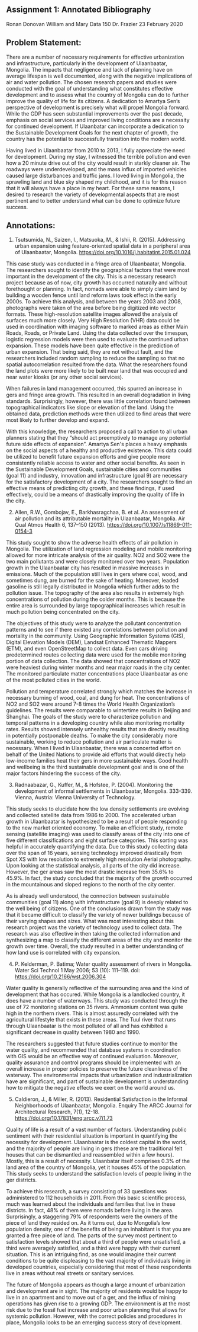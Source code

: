 ## Assignment 1: Annotated Bibliography

Ronan Donovan
William and Mary
Data 150
Dr. Frazier
23 February 2020

## Problem Statement:
There are a number of necessary requirements for effective urbanization and infrastructure, particularly in the development of Ulaanbaatar, Mongolia. The impacts that negligence and lack of planning have on average lifespan is well documented, along with the negative implications of air and water pollution. The chosen research papers and studies were conducted with the goal of understanding what constitutes effective development and to assess what the country of Mongolia can do to further improve the quality of life for its citizens. A dedication to Amartya Sen’s perspective of development is precisely what will propel Mongolia forward. While the GDP has seen substantial improvements over the past decade, emphasis on social services and improved living conditions are a necessity for continued development. If Ulaanbatar can incorporate a dedication to the Sustainable Development Goals for the next chapter of growth, the country has the potential to successfully transition into the modern world. 

Having lived in Ulaanbaatar from 2010 to 2013, I fully appreciate the need for development. During my stay, I witnessed the terrible pollution and even how a 20 minute drive out of the city would result in starkly cleaner air. The roadways were underdeveloped, and the mass influx of imported vehicles caused large disturbances and traffic jams. I loved living in Mongolia, the sprawling land and blue sky shaped my childhood, and it is for this reason that it will always have a place in my heart. For these same reasons, I desired to research the variety of developmental aspects that are most pertinent and to better understand what can be done to optimize future success. 

## Annotations:

1. Tsutsumida, N., Saizen, I., Matsuoka, M., &amp; Ishii, R. (2015). Addressing urban expansion using feature-oriented spatial data in a peripheral area of Ulaanbaatar, Mongolia. https://doi.org/10.1016/j.habitatint.2015.01.024

This case study was conducted in a fringe area of Ulaanbaatar, Mongolia. The researchers sought to identify the geographical factors that were most important in the development of the city. This is a necessary research project because as of now, city growth has occurred naturally and without forethought or planning. In fact, nomads were able to simply claim land by building a wooden fence until land reform laws took effect in the early 2000s. To achieve this analysis, and between the years 2003 and 2008, photographs were taken of the area before being digitized into vector formats. These high-resolution satellite images allowed the analysis of surfaces much more closely. Very High Resolution (VHR) data could be used in coordination with imaging software to marked areas as either Main Roads, Roads, or Private Land. Using the data collected over the timespan, logistic regression models were then used to evaluate the continued urban expansion. These models have been quite effective in the prediction of urban expansion. That being said, they are not without fault, and the researchers included random sampling to reduce the sampling so that no spatial autocorrelation resulted from the data.  What the researchers found the land plots were more likely to be built near land that was occupied and near water kiosks (or any other social services). 

When failures in land management occurred, this spurred an increase in gers and fringe area growth. This resulted in an overall degradation in living standards.  Surprisingly, however, there was little correlation found between topographical indicators like slope or elevation of the land. Using the obtained data, prediction methods were then utilized to find areas that were most likely to further develop and expand. 

With this knowledge, the researchers proposed a call to action to all urban planners stating that they “should act preemptively to manage any potential future side effects of expansion”. Amartya Sen's places a heavy emphasis on the social aspects of a healthy and productive existence. This data could be utilized to benefit future expansion efforts and give people more consistently reliable access to water and other social benefits. As seen in the Sustainable Development Goals, sustainable cities and communities (goal 11) and industry, innovation and infrastructure (goal 9) are necessary for the satisfactory development of a city. The researchers sought to find an effective means of predicting city growth, and these findings, if used effectively, could be a means of drastically improving the quality of life in the city. 


2. Allen, R.W., Gombojav, E., Barkhasragchaa, B. et al. An assessment of air pollution and its attributable mortality in Ulaanbaatar, Mongolia. Air Qual Atmos Health 6, 137–150 (2013). https://doi.org/10.1007/s11869-011-0154-3

This study sought to show the adverse health effects of air pollution in Mongolia. The utilization of land regression modeling and mobile monitoring allowed for more intricate analysis of the air quality. NO2 and SO2 were the two main pollutants and were closely monitored over two years. Population growth in the Ulaanbaatar city has resulted in massive increases in emissions. Much of the population still lives in gers where coal, wood, and sometimes dung, are burned for the sake of heating. Moreover, leaded gasoline is still legally distributed in Mongolia which further adds to the pollution issue. The topography of the area also results in extremely high concentrations of pollution during the colder months. This is because the entire area is surrounded by large topographical increases which result in much pollution being concentrated on the city. 

The objectives of this study were to analyze the pollutant concentration patterns and to see if there existed any correlations between pollution and mortality in the community. Using Geographic Information Systems (GIS), Digital Elevation Models (DEM), Landsat Enhanced Thematic Mappers (ETM), and even OpenStreetMap to collect data. Even cars driving predetermined routes collecting data were used for the mobile monitoring portion of data collection. The data showed that concentrations of NO2 were heaviest during winter months and near major roads in the city center. The monitored particulate matter concentrations place Ulaanbaatar as one of the most polluted cities in the world. 

Pollution and temperature correlated strongly which matches the increase in necessary burning of wood, coal, and dung for heat. The concentrations of NO2 and SO2 were around 7-8 times the World Health Organization’s guidelines. The results were comparable to wintertime results in Beijing and Shanghai. The goals of the study were to characterize pollution and temporal patterns in a developing country while also monitoring mortality rates. Results showed intensely unhealthy results that are directly resulting in potentially postponable deaths. To make the city considerably more sustainable, working to reduce pollution and air particulate matter is necessary. When I lived in Ulaanbaatar, there was a concerted effort on behalf of the United Nations to provide aid efforts that would directly help low-income families heat their gers in more sustainable ways. Good health and wellbeing is the third sustainable development goal and is one of the major factors hindering the success of the city. 

 
3. Radnaabazar, G., Kuffer, M., & Hofstee, P. (2004). Monitoring the development of informal settlements in Ulaanbaatar, Mongolia. 333-339. Vienna, Austria: Vienna University of Technology. 

This study seeks to elucidate how the low density settlements are evolving and collected satellite data from 1986 to 2000. The accelerated urban growth in Ulaanbaatar is hypothesized to be a result of people responding to the new market oriented economy. To make an efficient study, remote sensing (satellite imaging) was used to classify areas of the city into one of five different classifications and eight surface categories. This sorting was helpful in accurately quantifying the data. Due to this study collecting data over the span of 16 years, sensing technology improved drastically from Spot XS with low resolution to extremely high resolution Aerial photography. Upon looking at the statistical analysis, all parts of the city did increase. However, the ger areas saw the most drastic increase from 35.6% to 45.9%. In fact, the study concluded that the majority of the growth occurred in the mountainous and sloped regions to the north of the city center. 

As is already well understood, the connection between sustainable communities (goal 11) along with infrastructure (goal 9) is deeply related to the well being of citizens. One of the conclusions drawn from the study was that it became difficult to classify the variety of newer buildings because of their varying shapes and sizes. What was most interesting about this research project was the variety of technology used to collect data. The research was also effective in then taking the collected information and synthesizing a map to classify the different areas of the city and monitor the growth over time. Overall, the study resulted in a better understanding of how land use is correlated with city expansion. 


4. P. Kelderman, P. Batima; Water quality assessment of rivers in Mongolia. Water Sci Technol 1 May 2006; 53 (10): 111–119. doi: https://doi.org/10.2166/wst.2006.304

Water quality is generally reflective of the surrounding area and the kind of development that has occured. While Mongolia is a landlocked country, it does have a number of waterways. This study was conducted through the use of 72 monitoring stations on 35 rivers. Ammonium content was quite high in the northern rivers. This is almost assuredly correlated with the agricultural lifestyle that exists in these areas. The Tuul river that runs through Ulaanbaatar is the most polluted of all and has exhibited a significant decrease in quality between 1980 and 1990. 

The researchers suggested that future studies continue to monitor the water quality, and recommended that database systems in coordination with GIS would be an effective way of continued evaluation. Moreover, quality assurance and control programs should be implemented with an overall increase in proper policies to preserve the future cleanliness of the waterway. The environmental impacts that urbanization and industrialization have are significant, and part of sustainable development is understanding how to mitigate the negative effects we exert on the world around us. 


5. Caldieron, J., & Miller, R. (2013). Residential Satisfaction in the Informal Neighborhoods of Ulaanbaatar, Mongolia. Enquiry The ARCC Journal for Architectural Research, 7(1), 12-18. https://doi.org/10.17831/enq:arcc.v7i1.73

Quality of life is a result of a vast number of factors. Understanding public sentiment with their residential situation is important in quantifying the necessity for development. Ulaanbaatar is the coldest capital in the world, and the majority of people are living in gers (these are the traditional felt houses that can be dismantled and reassembled within a few hours). Mostly, this is a result of necessity. Ulaanbatar itself comprises 0.3% of the land area of the country of Mongolia, yet it houses 45% of the population. This study seeks to understand the satisfaction levels of people living in the ger districts. 

To achieve this research, a survey consisting of 33 questions was administered to 112 households in 2011. From this basic scientific process, much was learned about the individuals and families that live in these districts. In fact, 48% of them were nomads before living in the area. Surprisingly, a staggering 79% of respondents were the owners of the piece of land they resided on. As it turns out, due to Mongolia’s low population density, one of the benefits of being an inhabitant is that you are granted a free piece of land. The parts of the survey most pertinent to satisfaction levels showed that about a third of people were unsatisfied, a third were averagely satisfied, and a third were happy with their current situation. This is an intriguing find, as one would imagine their current conditions to be quite displeasing to the vast majority of individuals living in developed countries, especially considering that most of these respondents live in areas without real streets or sanitary services. 

The future of Mongolia appears as though a large amount of urbanization and development are in sight. The majority of residents would be happy to live in an apartment and to move out of a ger, and the influx of mining operations has given rise to a growing GDP. The environment is at the most risk due to the fossil fuel increase and poor urban planning that allows for systemic pollution. However, with the correct policies and procedures in place, Mongolia looks to be an emerging success story of development. 

